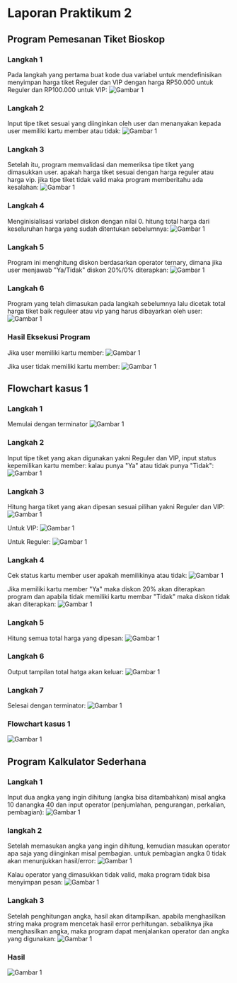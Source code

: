 # Laporan Praktikum 2
## Program Pemesanan Tiket Bioskop

### Langkah 1
Pada langkah yang pertama buat kode dua variabel untuk mendefinisikan menyimpan harga tiket Reguler dan VIP dengan harga RP50.000 untuk Reguler dan RP100.000 untuk VIP:
![Gambar 1](screenshot/o1.png)

### Langkah 2
Input tipe tiket sesuai yang diinginkan oleh user dan menanyakan kepada user memiliki kartu member atau tidak:
![Gambar 1](screenshot/o2.png)

### Langkah 3
Setelah itu, program memvalidasi dan memeriksa tipe tiket yang dimasukkan user. apakah harga tiket sesuai dengan harga reguler atau harga vip. jika tipe tiket tidak valid maka program memberitahu ada kesalahan:
![Gambar 1](screenshot/o3.png)

### Langkah 4
Menginisialisasi variabel diskon dengan nilai 0. hitung total harga dari keseluruhan harga yang sudah ditentukan sebelumnya:
![Gambar 1](screenshot/o4.png)

### Langkah 5
Program ini menghitung diskon berdasarkan operator ternary, dimana jika user menjawab "Ya/Tidak" diskon 20%/0% diterapkan:
![Gambar 1](screenshot/o5.png)

### Langkah 6
Program yang telah dimasukan pada langkah sebelumnya lalu dicetak total harga tiket baik reguleer atau vip yang harus dibayarkan oleh user:
![Gambar 1](screenshot/o6.png)

### Hasil Eksekusi Program
Jika user memiliki kartu member:
![Gambar 1](screenshot/o7.png)

Jika user tidak memiliki kartu member:
![Gambar 1](screenshot/o8.png)

## Flowchart kasus 1

### Langkah 1
Memulai dengan terminator
![Gambar 1](screenshot/o10.png)

### Langkah 2
Input tipe tiket yang akan digunakan yakni Reguler dan VIP, input status kepemilikan kartu member: kalau punya "Ya" atau tidak punya "Tidak":
![Gambar 1](screenshot/o11.png)

### Langkah 3
Hitung harga tiket yang akan dipesan sesuai pilihan yakni Reguler dan VIP:
![Gambar 1](screenshot/o12.png)

Untuk VIP:
![Gambar 1](screenshot/o13.png)

Untuk Reguler:
![Gambar 1](screenshot/o14.png)

### Langkah 4
Cek status kartu member user apakah memilikinya atau tidak:
![Gambar 1](screenshot/o19.png)

Jika memiliki kartu member "Ya" maka diskon 20% akan diterapkan program dan apabila tidak memiliki kartu membar "Tidak" maka diskon tidak akan diterapkan:
![Gambar 1](screenshot/o15.png)

### Langkah 5
Hitung semua total harga yang dipesan:
![Gambar 1](screenshot/o16.png)

### Langkah 6
Output tampilan total hatga akan keluar:
![Gambar 1](screenshot/o17.png)

### Langkah 7
Selesai dengan terminator:
![Gambar 1](screenshot/o18.png)

### Flowchart kasus 1
![Gambar 1](screenshot/o9.png)

## Program Kalkulator Sederhana

### Langkah 1
Input dua angka yang ingin dihitung (angka bisa ditambahkan) misal angka 10 danangka 40 dan input operator (penjumlahan, pengurangan, perkalian, pembagian):
![Gambar 1](screenshot/o20.png)

### langkah 2
Setelah memasukan angka yang ingin dihitung, kemudian masukan operator apa saja yang diinginkan misal pembagian. untuk pembagian angka 0 tidak akan menunjukkan hasil/error:
![Gambar 1](screenshot/o21.png)

Kalau operator yang dimasukkan tidak valid, maka program tidak bisa menyimpan pesan:
![Gambar 1](screenshot/o22.png)

### Langkah 3
Setelah penghitungan angka, hasil akan ditampilkan. apabila menghasilkan string maka program mencetak hasil error perhitungan. sebaliknya jika menghasilkan angka, maka program dapat menjalankan operator dan angka yang digunakan:
![Gambar 1](screenshot/o23.png)

### Hasil 
![Gambar 1](screenshot/o24.png)